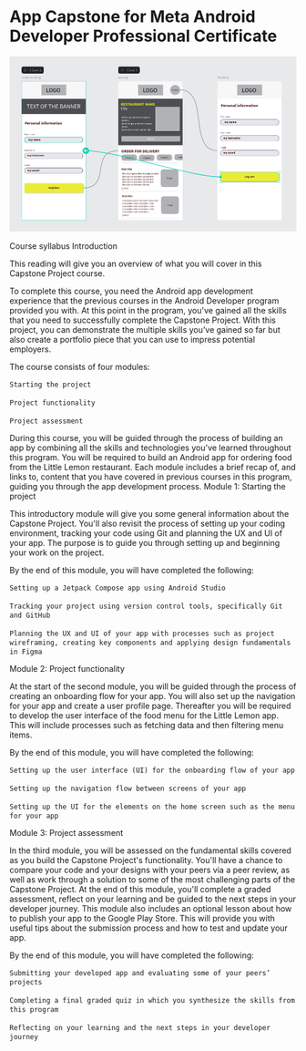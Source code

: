 # App Capstone for Meta Android Developer Professional Certificate

<img src="MOCKUP.png">

Course syllabus
Introduction

This reading will give you an overview of what you will cover in this Capstone Project course. 

To complete this course, you need the  Android app development experience that the previous courses in the Android Developer program provided you with. At this point in the program, you've gained all the skills that you need to successfully complete the Capstone Project. With this project, you can demonstrate the multiple skills you’ve gained so far but also create a portfolio piece that you can use to impress potential employers.

The course consists of four modules:

    Starting the project

    Project functionality

    Project assessment       

During this course, you will be guided through the process of building an app by combining all the skills and technologies you've learned throughout this program. You will be required to build an Android app for ordering food from the Little Lemon restaurant. Each module includes a brief recap of, and links to, content that you have covered in previous courses in this program, guiding you through the app development process.
Module 1: Starting the project

This introductory module will give you some general information about the Capstone Project. You'll also revisit the process of setting up your coding environment, tracking your code using Git and planning the UX and UI of your app. The purpose is to guide you through setting up and beginning your work on the project.

By the end of this module, you will have completed the following:

    Setting up a Jetpack Compose app using Android Studio

    Tracking your project using version control tools, specifically Git and GitHub

    Planning the UX and UI of your app with processes such as project wireframing, creating key components and applying design fundamentals in Figma

Module 2: Project functionality

At the start of the second module, you will be guided through the process of creating an onboarding flow for your app. You will also set up the navigation for your app and create a user profile page. Thereafter you will be required to develop the user interface of the food menu for the Little Lemon app. This will include processes such as fetching data and then filtering menu items.

By the end of this module, you will have completed the following:

    Setting up the user interface (UI) for the onboarding flow of your app

    Setting up the navigation flow between screens of your app

    Setting up the UI for the elements on the home screen such as the menu for your app

Module 3: Project assessment

In the third module, you will be assessed on the fundamental skills covered as you build the Capstone Project's functionality. You'll have a chance to compare your code and your designs with your peers via a peer review, as well as work through a solution to some of the most challenging parts of the Capstone Project. At the end of this module, you'll complete a graded assessment, reflect on your learning and be guided to the next steps in your developer journey. This module also includes an optional lesson about how to publish your app to the Google Play Store. This will provide you with useful tips about the submission process and how to test and update your app.

By the end of this module, you will have completed the following:

    Submitting your developed app and evaluating some of your peers’ projects

    Completing a final graded quiz in which you synthesize the skills from this program

    Reflecting on your learning and the next steps in your developer journey
